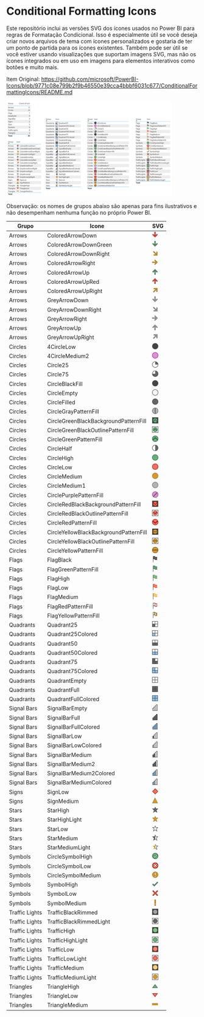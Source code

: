 # Conditional Formatting Icons

Este repositório inclui as versões SVG dos ícones usados ​​no Power BI para regras de Formatação Condicional. 
Isso é especialmente útil se você deseja criar novos arquivos de tema com ícones personalizados e gostaria de ter um ponto de partida para os ícones existentes. 
Também pode ser útil se você estiver usando visualizações que suportam imagens SVG, 
mas não os ícones integrados ou em uso em imagens para elementos interativos como botões e muito mais.

Item Original: https://github.com/microsoft/PowerBI-Icons/blob/9771c08e799b2f9b46550e39cca4bbbf6031c677/ConditionalFormattingIcons/README.md


<img src="IconOverview.png" height="250" />


Observação: os nomes de grupos abaixo são apenas para fins ilustrativos e não desempenham nenhuma função no próprio Power BI.

|Grupo|Icone|SVG|
|--|--|--|
|Arrows|ColoredArrowDown|<a href="SVG/ColoredArrowDown.svg"><img src="SVG/ColoredArrowDown.svg" height="16"/></a>|
|Arrows|ColoredArrowDownGreen|<a href="SVG/ColoredArrowDownGreen.svg"><img src="SVG/ColoredArrowDownGreen.svg" height="16"/></a>|
|Arrows|ColoredArrowDownRight|<a href="SVG/ColoredArrowDownRight.svg"><img src="SVG/ColoredArrowDownRight.svg" height="16"/></a>|
|Arrows|ColoredArrowRight|<a href="SVG/ColoredArrowRight.svg"><img src="SVG/ColoredArrowRight.svg" height="16"/></a>|
|Arrows|ColoredArrowUp|<a href="SVG/ColoredArrowUp.svg"><img src="SVG/ColoredArrowUp.svg" height="16"/></a>|
|Arrows|ColoredArrowUpRed|<a href="SVG/ColoredArrowUpRed.svg"><img src="SVG/ColoredArrowUpRed.svg" height="16"/></a>|
|Arrows|ColoredArrowUpRight|<a href="SVG/ColoredArrowUpRight.svg"><img src="SVG/ColoredArrowUpRight.svg" height="16"/></a>|
|Arrows|GreyArrowDown|<a href="SVG/GreyArrowDown.svg"><img src="SVG/GreyArrowDown.svg" height="16"/></a>|
|Arrows|GreyArrowDownRight|<a href="SVG/GreyArrowDownRight.svg"><img src="SVG/GreyArrowDownRight.svg" height="16"/></a>|
|Arrows|GreyArrowRight|<a href="SVG/GreyArrowRight.svg"><img src="SVG/GreyArrowRight.svg" height="16"/></a>|
|Arrows|GreyArrowUp|<a href="SVG/GreyArrowUp.svg"><img src="SVG/GreyArrowUp.svg" height="16"/></a>|
|Arrows|GreyArrowUpRight|<a href="SVG/GreyArrowUpRight.svg"><img src="SVG/GreyArrowUpRight.svg" height="16"/></a>|
|Circles|4CircleLow|<a href="SVG/4CircleLow.svg"><img src="SVG/4CircleLow.svg" height="16"/></a>|
|Circles|4CircleMedium2|<a href="SVG/4CircleMedium2.svg"><img src="SVG/4CircleMedium2.svg" height="16"/></a>|
|Circles|Circle25|<a href="SVG/Circle25.svg"><img src="SVG/Circle25.svg" height="16"/></a>|
|Circles|Circle75|<a href="SVG/Circle75.svg"><img src="SVG/Circle75.svg" height="16"/></a>|
|Circles|CircleBlackFill|<a href="SVG/CircleBlackFill.svg"><img src="SVG/CircleBlackFill.svg" height="16"/></a>|
|Circles|CircleEmpty|<a href="SVG/CircleEmpty.svg"><img src="SVG/CircleEmpty.svg" height="16"/></a>|
|Circles|CircleFilled|<a href="SVG/CircleFilled.svg"><img src="SVG/CircleFilled.svg" height="16"/></a>|
|Circles|CircleGrayPatternFill|<a href="SVG/CircleGrayPatternFill.svg"><img src="SVG/CircleGrayPatternFill.svg" height="16"/></a>|
|Circles|CircleGreenBlackBackgroundPatternFill|<a href="SVG/CircleGreenBlackBackgroundPatternFill.svg"><img src="SVG/CircleGreenBlackBackgroundPatternFill.svg" height="16"/></a>|
|Circles|CircleGreenBlackOutlinePatternFill|<a href="SVG/CircleGreenBlackOutlinePatternFill.svg"><img src="SVG/CircleGreenBlackOutlinePatternFill.svg" height="16"/></a>|
|Circles|CircleGreenPatternFill|<a href="SVG/CircleGreenPatternFill.svg"><img src="SVG/CircleGreenPatternFill.svg" height="16"/></a>|
|Circles|CircleHalf|<a href="SVG/CircleHalf.svg"><img src="SVG/CircleHalf.svg" height="16"/></a>|
|Circles|CircleHigh|<a href="SVG/CircleHigh.svg"><img src="SVG/CircleHigh.svg" height="16"/></a>|
|Circles|CircleLow|<a href="SVG/CircleLow.svg"><img src="SVG/CircleLow.svg" height="16"/></a>|
|Circles|CircleMedium|<a href="SVG/CircleMedium.svg"><img src="SVG/CircleMedium.svg" height="16"/></a>|
|Circles|CircleMedium1|<a href="SVG/CircleMedium1.svg"><img src="SVG/CircleMedium1.svg" height="16"/></a>|
|Circles|CirclePurplePatternFill|<a href="SVG/CirclePurplePatternFill.svg"><img src="SVG/CirclePurplePatternFill.svg" height="16"/></a>|
|Circles|CircleRedBlackBackgroundPatternFill|<a href="SVG/CircleRedBlackBackgroundPatternFill.svg"><img src="SVG/CircleRedBlackBackgroundPatternFill.svg" height="16"/></a>|
|Circles|CircleRedBlackOutlinePatternFill|<a href="SVG/CircleRedBlackOutlinePatternFill.svg"><img src="SVG/CircleRedBlackOutlinePatternFill.svg" height="16"/></a>|
|Circles|CircleRedPatternFill|<a href="SVG/CircleRedPatternFill.svg"><img src="SVG/CircleRedPatternFill.svg" height="16"/></a>|
|Circles|CircleYellowBlackBackgroundPatternFill|<a href="SVG/CircleYellowBlackBackgroundPatternFill.svg"><img src="SVG/CircleYellowBlackBackgroundPatternFill.svg" height="16"/></a>|
|Circles|CircleYellowBlackOutlinePatternFill|<a href="SVG/CircleYellowBlackOutlinePatternFill.svg"><img src="SVG/CircleYellowBlackOutlinePatternFill.svg" height="16"/></a>|
|Circles|CircleYellowPatternFill|<a href="SVG/CircleYellowPatternFill.svg"><img src="SVG/CircleYellowPatternFill.svg" height="16"/></a>|
|Flags|FlagBlack|<a href="SVG/FlagBlack.svg"><img src="SVG/FlagBlack.svg" height="16"/></a>|
|Flags|FlagGreenPatternFill|<a href="SVG/FlagGreenPatternFill.svg"><img src="SVG/FlagGreenPatternFill.svg" height="16"/></a>|
|Flags|FlagHigh|<a href="SVG/FlagHigh.svg"><img src="SVG/FlagHigh.svg" height="16"/></a>|
|Flags|FlagLow|<a href="SVG/FlagLow.svg"><img src="SVG/FlagLow.svg" height="16"/></a>|
|Flags|FlagMedium|<a href="SVG/FlagMedium.svg"><img src="SVG/FlagMedium.svg" height="16"/></a>|
|Flags|FlagRedPatternFill|<a href="SVG/FlagRedPatternFill.svg"><img src="SVG/FlagRedPatternFill.svg" height="16"/></a>|
|Flags|FlagYellowPatternFill|<a href="SVG/FlagYellowPatternFill.svg"><img src="SVG/FlagYellowPatternFill.svg" height="16"/></a>|
|Quadrants|Quadrant25|<a href="SVG/Quadrant25.svg"><img src="SVG/Quadrant25.svg" height="16"/></a>|
|Quadrants|Quadrant25Colored|<a href="SVG/Quadrant25Colored.svg"><img src="SVG/Quadrant25Colored.svg" height="16"/></a>|
|Quadrants|Quadrant50|<a href="SVG/Quadrant50.svg"><img src="SVG/Quadrant50.svg" height="16"/></a>|
|Quadrants|Quadrant50Colored|<a href="SVG/Quadrant50Colored.svg"><img src="SVG/Quadrant50Colored.svg" height="16"/></a>|
|Quadrants|Quadrant75|<a href="SVG/Quadrant75.svg"><img src="SVG/Quadrant75.svg" height="16"/></a>|
|Quadrants|Quadrant75Colored|<a href="SVG/Quadrant75Colored.svg"><img src="SVG/Quadrant75Colored.svg" height="16"/></a>|
|Quadrants|QuadrantEmpty|<a href="SVG/QuadrantEmpty.svg"><img src="SVG/QuadrantEmpty.svg" height="16"/></a>|
|Quadrants|QuadrantFull|<a href="SVG/QuadrantFull.svg"><img src="SVG/QuadrantFull.svg" height="16"/></a>|
|Quadrants|QuadrantFullColored|<a href="SVG/QuadrantFullColored.svg"><img src="SVG/QuadrantFullColored.svg" height="16"/></a>|
|Signal Bars|SignalBarEmpty|<a href="SVG/SignalBarEmpty.svg"><img src="SVG/SignalBarEmpty.svg" height="16"/></a>|
|Signal Bars|SignalBarFull|<a href="SVG/SignalBarFull.svg"><img src="SVG/SignalBarFull.svg" height="16"/></a>|
|Signal Bars|SignalBarFullColored|<a href="SVG/SignalBarFullColored.svg"><img src="SVG/SignalBarFullColored.svg" height="16"/></a>|
|Signal Bars|SignalBarLow|<a href="SVG/SignalBarLow.svg"><img src="SVG/SignalBarLow.svg" height="16"/></a>|
|Signal Bars|SignalBarLowColored|<a href="SVG/SignalBarLowColored.svg"><img src="SVG/SignalBarLowColored.svg" height="16"/></a>|
|Signal Bars|SignalBarMedium|<a href="SVG/SignalBarMedium.svg"><img src="SVG/SignalBarMedium.svg" height="16"/></a>|
|Signal Bars|SignalBarMedium2|<a href="SVG/SignalBarMedium2.svg"><img src="SVG/SignalBarMedium2.svg" height="16"/></a>|
|Signal Bars|SignalBarMedium2Colored|<a href="SVG/SignalBarMedium2Colored.svg"><img src="SVG/SignalBarMedium2Colored.svg" height="16"/></a>|
|Signal Bars|SignalBarMediumColored|<a href="SVG/SignalBarMediumColored.svg"><img src="SVG/SignalBarMediumColored.svg" height="16"/></a>|
|Signs|SignLow|<a href="SVG/SignLow.svg"><img src="SVG/SignLow.svg" height="16"/></a>|
|Signs|SignMedium|<a href="SVG/SignMedium.svg"><img src="SVG/SignMedium.svg" height="16"/></a>|
|Stars|StarHigh|<a href="SVG/StarHigh.svg"><img src="SVG/StarHigh.svg" height="16"/></a>|
|Stars|StarHighLight|<a href="SVG/StarHighLight.svg"><img src="SVG/StarHighLight.svg" height="16"/></a>|
|Stars|StarLow|<a href="SVG/StarLow.svg"><img src="SVG/StarLow.svg" height="16"/></a>|
|Stars|StarMedium|<a href="SVG/StarMedium.svg"><img src="SVG/StarMedium.svg" height="16"/></a>|
|Stars|StarMediumLight|<a href="SVG/StarMediumLight.svg"><img src="SVG/StarMediumLight.svg" height="16"/></a>|
|Symbols|CircleSymbolHigh|<a href="SVG/CircleSymbolHigh.svg"><img src="SVG/CircleSymbolHigh.svg" height="16"/></a>|
|Symbols|CircleSymbolLow|<a href="SVG/CircleSymbolLow.svg"><img src="SVG/CircleSymbolLow.svg" height="16"/></a>|
|Symbols|CircleSymbolMedium|<a href="SVG/CircleSymbolMedium.svg"><img src="SVG/CircleSymbolMedium.svg" height="16"/></a>|
|Symbols|SymbolHigh|<a href="SVG/SymbolHigh.svg"><img src="SVG/SymbolHigh.svg" height="16"/></a>|
|Symbols|SymbolLow|<a href="SVG/SymbolLow.svg"><img src="SVG/SymbolLow.svg" height="16"/></a>|
|Symbols|SymbolMedium|<a href="SVG/SymbolMedium.svg"><img src="SVG/SymbolMedium.svg" height="16"/></a>|
|Traffic Lights|TrafficBlackRimmed|<a href="SVG/TrafficBlackRimmed.svg"><img src="SVG/TrafficBlackRimmed.svg" height="16"/></a>|
|Traffic Lights|TrafficBlackRimmedLight|<a href="SVG/TrafficBlackRimmedLight.svg"><img src="SVG/TrafficBlackRimmedLight.svg" height="16"/></a>|
|Traffic Lights|TrafficHigh|<a href="SVG/TrafficHigh.svg"><img src="SVG/TrafficHigh.svg" height="16"/></a>|
|Traffic Lights|TrafficHighLight|<a href="SVG/TrafficHighLight.svg"><img src="SVG/TrafficHighLight.svg" height="16"/></a>|
|Traffic Lights|TrafficLow|<a href="SVG/TrafficLow.svg"><img src="SVG/TrafficLow.svg" height="16"/></a>|
|Traffic Lights|TrafficLowLight|<a href="SVG/TrafficLowLight.svg"><img src="SVG/TrafficLowLight.svg" height="16"/></a>|
|Traffic Lights|TrafficMedium|<a href="SVG/TrafficMedium.svg"><img src="SVG/TrafficMedium.svg" height="16"/></a>|
|Traffic Lights|TrafficMediumLight|<a href="SVG/TrafficMediumLight.svg"><img src="SVG/TrafficMediumLight.svg" height="16"/></a>|
|Triangles|TriangleHigh|<a href="SVG/TriangleHigh.svg"><img src="SVG/TriangleHigh.svg" height="16"/></a>|
|Triangles|TriangleLow|<a href="SVG/TriangleLow.svg"><img src="SVG/TriangleLow.svg" height="16"/></a>|
|Triangles|TriangleMedium|<a href="SVG/TriangleMedium.svg"><img src="SVG/TriangleMedium.svg" height="16"/></a>|

